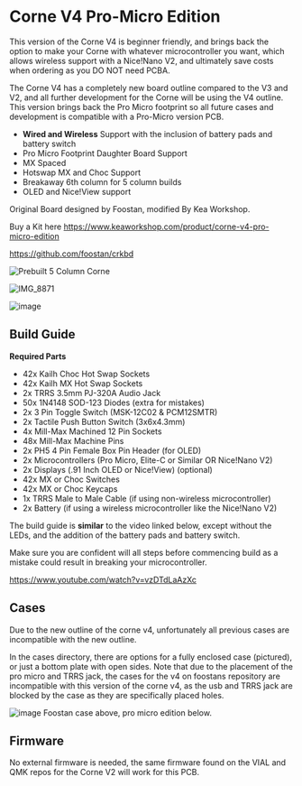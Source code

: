 # Corne V4 Pro-Micro Edition

This version of the Corne V4 is beginner friendly, and brings back the option to make your Corne with whatever microcontroller you want, which allows wireless support with a Nice!Nano V2, and ultimately save costs when ordering as you DO NOT need PCBA.

The Corne V4 has a completely new board outline compared to the V3 and V2, and all further development for the Corne will be using the V4 outline. This version brings back the Pro Micro footprint so all future cases and development is compatible with a Pro-Micro version PCB.

- **Wired and Wireless** Support with the inclusion of battery pads and battery switch
- Pro Micro Footprint Daughter Board Support
- MX Spaced
- Hotswap MX and Choc Support
- Breakaway 6th column for 5 column builds
- OLED and Nice!View support

Original Board designed by Foostan, modified By Kea Workshop.

Buy a Kit here https://www.keaworkshop.com/product/corne-v4-pro-micro-edition

https://github.com/foostan/crkbd

![Prebuilt 5 Column Corne](https://github.com/klouderone/cornev4promicroedition/assets/136342173/bbfd555b-4e5a-4ed2-a870-a183a0d69ed6)

![IMG_8871](https://github.com/klouderone/cornev4promicroedition/assets/136342173/901fa39f-69d9-44fd-b6e3-768a6a8b402c)

![image](https://github.com/klouderone/cornev4promicroedition/assets/136342173/598f3457-b834-483d-8778-85fb771b5296)

## Build Guide

**Required Parts**

- 42x Kailh Choc Hot Swap Sockets
- 42x Kailh MX Hot Swap Sockets
- 2x TRRS 3.5mm PJ-320A Audio Jack
- 50x 1N4148 SOD-123 Diodes (extra for mistakes)
- 2x 3 Pin Toggle Switch (MSK-12C02 & PCM12SMTR)
- 2x Tactile Push Button Switch (3x6x4.3mm)
- 4x Mill-Max Machined 12 Pin Sockets
- 48x Mill-Max Machine Pins
- 2x PH5 4 Pin Female Box Pin Header (for OLED)
- 2x Microcontrollers (Pro Micro, Elite-C or Similar OR Nice!Nano V2)
- 2x Displays (.91 Inch OLED or Nice!View) (optional)
- 42x MX or Choc Switches
- 42x MX or Choc Keycaps
- 1x TRRS Male to Male Cable (if using non-wireless microcontroller)
- 2x Battery (if using a wireless microcontroller like the Nice!Nano V2) 

The build guide is **similar** to the video linked below, except without the LEDs, and the addition of the battery pads and battery switch.

Make sure you are confident will all steps before commencing build as a mistake could result in breaking your microcontroller.

https://www.youtube.com/watch?v=vzDTdLaAzXc

## Cases

Due to the new outline of the corne v4, unfortunately all previous cases are incompatible with the new outline. 

In the cases directory, there are options for a fully enclosed case (pictured), or just a bottom plate with open sides. Note that due to the placement of the pro micro and TRRS jack, the cases for the v4 on foostans repository are incompatible with this version of the corne v4, as the usb and TRRS jack are blocked by the case as they are specifically placed holes.  

![image](https://github.com/klouderone/cornev4promicroedition/assets/136342173/bd4037fd-9137-4579-877b-2309add871db)
Foostan case above, pro micro edition below.

## Firmware 

No external firmware is needed, the same firmware found on the VIAL and QMK repos for the Corne V2 will work for this PCB.

